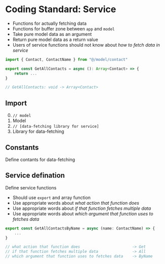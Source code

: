 # Coding Standard: Service

- Functions for actually fetching data
- Functions for buffer zone between `app` and `model`
- Take pure model data as an argument
- Return pure model data as a return value
- Users of service functions should not know about *how to fetch data in service*

```ts
import { Contact, ContactName } from "@/model/contact"

export const GetAllContacts = async (): Array<Contact> => {
    return ...
}

// GetAllContacts: void -> Array<Contact>
```

## Import

0. `// model`
1. Model
2. `// [data-fetching library for service]`
3. Library for data-fetching

## Constants

Define contants for data-fetching

## Service defination

Define service functions

- Should use `export` and array function
- Use appropriate words about *what action that function does*
- Use appropriate words about *if that function fetches multiple data*
- Use appropriate words about *which argument that function uses to fetches data*

```ts
export const GetAllContactsByName = async (name: ContactName) => {
    ...
}

// what action that function does                       -> Get
// if that function fetches multiple data               -> All
// which argument that function uses to fetches data    -> ByName
```
